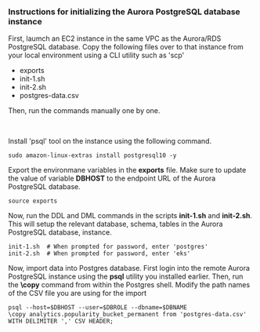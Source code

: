 ### Instructions for initializing the Aurora PostgreSQL database instance 
First, laumch an EC2 instance in the same VPC as the Aurora/RDS PostgreSQL database. Copy the following files over to that instance from your local environment using a CLI utility such as 'scp'
- exports
- init-1.sh
- init-2.sh
- postgres-data.csv

Then, run the commands manually one by one.

<br/>

Install 'psql' tool on the instance using the following command.
```
sudo amazon-linux-extras install postgresql10 -y
```


Export the environmane variables in the **exports** file. Make sure to update the value of variable **DBHOST** to the endpoint URL of the Aurora PostgreSQL database.
```
source exports
```

Now, run the DDL and DML commands in the scripts **init-1.sh** and **init-2.sh**. This will setup the relevant database, schema, tables in the Aurora PostgreSQL database, instance.
```
init-1.sh  # When prompted for password, enter 'postgres'
init-2.sh  # When prompted for password, enter 'eks'
```

Now, import data into Postgres database. First login into the remote Aurora PostgreSQL instance using the **psql** utility you installed earlier. Then, run the **\copy** command from within the Postgres shell. Modify the path names of the CSV file you are using for the import
```
psql --host=$DBHOST --user=$DBROLE --dbname=$DBNAME
\copy analytics.popularity_bucket_permanent from 'postgres-data.csv' WITH DELIMITER ',' CSV HEADER;
```
